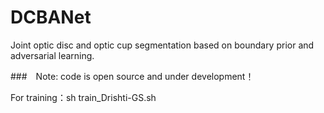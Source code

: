# DCBANet
Joint optic disc and optic cup segmentation based on boundary prior and adversarial learning.

###　Note: code is open source and under development！

For training：sh train_Drishti-GS.sh

